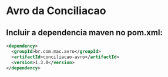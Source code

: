 # Avro da Conciliacao 

## Incluir a dependencia maven no pom.xml:

```xml
<dependency>
  <groupId>br.com.mac.avro</groupId>
  <artifactId>conciliacao-avro</artifactId>
  <version>1.3.0</version>
</dependency>
```